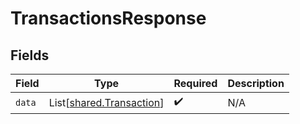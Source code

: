 # TransactionsResponse


## Fields

| Field                                                          | Type                                                           | Required                                                       | Description                                                    |
| -------------------------------------------------------------- | -------------------------------------------------------------- | -------------------------------------------------------------- | -------------------------------------------------------------- |
| `data`                                                         | List[[shared.Transaction](../../models/shared/transaction.md)] | :heavy_check_mark:                                             | N/A                                                            |
